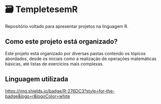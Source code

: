 # 🗃️ TempletesemR
Repositório voltado para apresentar projetos na linguagem R.

## Como este projeto está organizado?
Este projeto está organizado por diversas pastas contendo os tópicos abordados, desde os iniciais como a realização de operações matemáticas básicas, até listas de exercícios mais complexas.

## Linguagem utilizada
https://img.shields.io/badge/R-276DC3?style=for-the-badge&logo=r&logoColor=white
